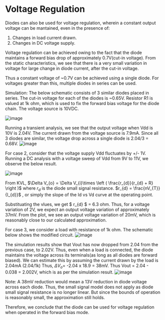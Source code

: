 # Voltage Regulation

Diodes can also be used for voltage regulation, wherein a constant output voltage can be mantained, even in the presence of:
  1) Changes in load current drawn.
  2) Changes in DC voltage supply.

Voltage regulation can be achieved owing to the fact that the diode maintains a forward bias drop of approximately 0.7V(cut-in voltage).
From the static characteristics, we see that there is a very small variation in voltage for large change in diode current, after the cut-in voltage.

Thus a constant voltage of ~0.7V can be achieved using a single diode. For voltages greater than this, multiple diodes in series can be used.

Simulation:
The below schematic consists of 3 similar diodes placed in series.
The cut-in voltage for each of the diodes is ~0.65V.
Resistor R1 is valued at 1k ohm, which is used to fix the forward bias voltage for the diode chain.
The voltage source is 10VDC.

![image](https://github.com/prajwal-billawa/Analog-Circuit-Design/assets/46377316/84ca8097-f153-4df4-8e1a-f68b1656e5bc)

Running a transient analysis, we see that the output voltage when Vdd is 10V is 2.04V.
The current drawn from the voltage source is 7.9mA.
Since all 3 diodes are similar, the voltage drop across a single diode is 2.04/3 = 0.68V.
![image](https://github.com/prajwal-billawa/Analog-Circuit-Design/assets/46377316/95808aa5-4c0d-4154-b844-f7ec63fc5bcc)

For case 2, consider that the voltage supply Vdd fluctuates by +/- 1V.
Running a DC analysis with a voltage sweep of Vdd from 9V to 11V, we observe the below result.

![image](https://github.com/prajwal-billawa/Analog-Circuit-Design/assets/46377316/b52747fd-6e86-4f6a-8cb9-ad0353ad9b45)

From KVL, $\Delta V_{o} = \Delta V_{i}\times \left ( \frac{r_{d}}{r_{d} + R} \right )$
where $r_{d}$ is the diode small signal resistance.
$r_{d} = \frac{nV_{T}}{I_{d}}$ , or simply the slope of the Id vs Vd curve at the operating point.

Substituating the vlues, we get $ r_{d} $ = 6.3 ohm.
Thus, for a voltage variation of 2V, we expect an output voltage variation of approximately 37mV.
From the plot, we see an output voltage variation of 20mV, which is reasonably close to our calculated approximation.

For case 3, we consider a load with resistance of 1k ohm.
The schematic below shows the modified circuit.
![image](https://github.com/prajwal-billawa/Analog-Circuit-Design/assets/46377316/b876e0ba-676c-416e-9c7d-b684d462efee)

The simulation results show that Vout has now dropped from 2.04 from the previous case, to 2.02V. Thus, even when a load is connected, the diode maintains the voltage across its terminals(as long as all diodes are forward biased).
We can estimate this by assuming the current drawn by the load is 2.04mA (2.04/1k)
Thus, $\Delta V_{o} =$ -2.04 x 18.9 = 38mV.
Thus Vout = 2.04 - 0.038 = 2.002V, which is as per the simulation result.
![image](https://github.com/prajwal-billawa/Analog-Circuit-Design/assets/46377316/e77e5013-1e31-43b1-8180-d27fc96b790d)

Note: A 38mV reduction would mean a 13V reduction in diode voltage across each diode. Thus, the small signal model does not apply as diode small signal resistance is no longer linear. But since the bounds of operation is reasonably small, the approximation still holds.

Therefore, we conclude that the diode can be used for voltage regulation when operated in the forward bias mode.

